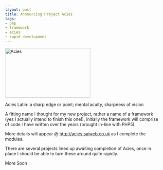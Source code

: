 ```yaml
--- 
layout: post
title: Announcing Project Acies
tags: 
- php
- framework
- acies
- rapid development
---
```

<img border="0" align="middle" width="280" src="http://acies.saiweb.co.uk/www/acies/images/logo.jpg" alt="Acies" height="162" /> 

Acies Latin: a sharp edge or point; mental acuity, sharpness of vision

A fitting name I thought for my new project, rather a name of a framework (yes I actually intend to finish this one!), initially the framework will comprise of code I have written over the years (brought in-line with PHP5).

More details will appear @ <a href="http://acies.saiweb.co.uk/">http://acies.saiweb.co.uk</a> as I complete the modules.

There are several projects lined up awaiting completion of Acies, once in place I should be able to turn these around quite rapidly.

More Soon
